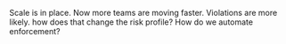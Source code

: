 Scale is in place. Now more teams are moving faster. Violations are more likely. how does that change the risk profile? How do we automate enforcement?
